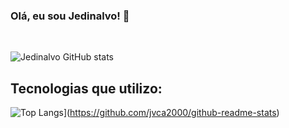 
### Olá, eu sou Jedinalvo! 🤚
</br>

![Jedinalvo GitHub stats](https://github-readme-stats.vercel.app/api?username=jvca2000&show_icons=true&theme=radical)

## Tecnologias que utilizo:

![Top Langs](https://github-readme-stats.vercel.app/api/top-langs/?username=jvca2000&hide_progress=true)](https://github.com/jvca2000/github-readme-stats)
